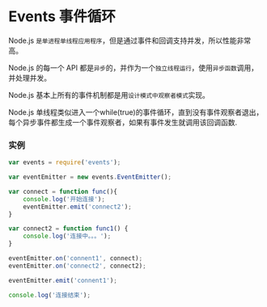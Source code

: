 # Events 事件循环

Node.js `是单进程单线程应用程序`，但是通过事件和回调支持并发，所以性能非常高。

Node.js 的每一个 API 都是`异步`的，并作为一个`独立线程运行`，使用`异步函数`调用，并处理并发。

Node.js 基本上所有的事件机制都是用`设计模式中观察者模式`实现。

Node.js 单线程类似进入一个while(true)的事件循环，直到没有事件观察者退出，每个异步事件都生成一个事件观察者，如果有事件发生就调用该回调函数.

### 实例

```js
var events = require('events');

var eventEmitter = new events.EventEmitter();

var connect = function func(){
    console.log('开始连接');
    eventEmitter.emit('connect2');
}

var connect2 = function func1() {
    console.log('连接中。。。');
}

eventEmitter.on('connent1', connect);
eventEmitter.on('connect2', connect2);

eventEmitter.emit('connent1');

console.log('连接结束');



```